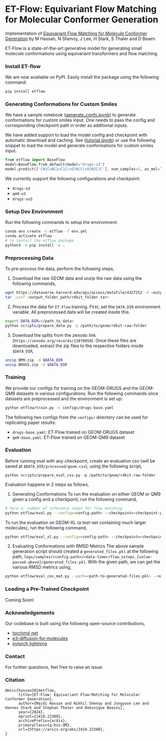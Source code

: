 # ET-Flow: Equivariant Flow Matching for Molecular Conformer Generation
Implementation of [Equivariant Flow Matching for Molecule Conformer Generation](https://arxiv.org/abs/2410.22388) by M Hassan, N Shenoy, J Lee, H Stark, S Thaler and D Beaini.

ET-Flow is a state-of-the-art generative model for generating small molecule conformations using equivariant transformers and flow matching.

### Install ET-flow
We are now available on PyPI. Easily install the package using the following command:
```bash
pip install etflow
```


### Generating Conformations for Custom Smiles
We have a sample notebook ([generate_confs.ipynb](generate_confs.ipynb)) to generate conformations for custom smiles input. One needs to pass the config and corresponding checkpoint path in order as additional inputs.

We have added support to load the model config and checkpoint with automatic download and caching. See ([tutorial.ipynb](tutorial.ipynb)) or use the following snippet to load the model and generate conformations for custom smiles input.

```python
from etflow import BaseFlow
model=BaseFlow.from_default(model="drugs-o3")
model.predict(['CN1C=NC2=C1C(=O)N(C(=O)N2C)C'], num_samples=3, as_mol=True)
```

We currently support the following configurations and checkpoint:
- `drugs-o3`
- `qm9-o3`
- `drugs-so3`

### Setup Dev Environment
Run the following commands to setup the environment:
```bash
conda env create -n etflow -f env.yml
conda activate etflow
# to install the etflow package
python3 -m pip install -e .
```

### Preprocessing Data
To pre-process the data, perform the following steps,
1. Download the raw GEOM data and unzip the raw data using the following commands,

```bash
wget https://dataverse.harvard.edu/api/access/datafile/4327252 -O <output_folder_path/rdkit_folder.tar>
tar -zxvf <output_folder_path/rdkit_folder.tar>
```

2. Process the data for `ET-Flow` training. First, set the `DATA_DIR` environment variable. All preprocessed data will be created inside this.

```bash
export DATA_DIR=</path_to_data>
python scripts/prepare_data.py -p /path/to/geom/rdkit-raw-folder
```

3. Download the splits from the zenodo link (`https://zenodo.org/records/13870058`). Once these files are downloaded, extract the zip files to the respective folders inside `$DATA_DIR`,

```bash
unzip QM9.zip -d $DATA_DIR
unzip DRUGS.zip -d $DATA_DIR
```

### Training
We provide our configs for training on the GEOM-DRUGS and the GEOM-QM9 datasets in various configurations. Run the following commands once datasets are preprocessed and the environment is set up:

```bash
python etflow/train.py -c configs/drugs-base.yaml
```

The following two configs from the `configs/` directory can be used for replicating paper results:
- `drugs-base.yaml`: ET-Flow trained on GEOM-DRUGS dataset
- `qm9-base.yaml`: ET-Flow trained on GEOM-QM9 dataset

### Evaluation
Before running eval with any checkpoint, create an evaluation csv (will be saved at `$DATA_DIR/processed/geom.csv`), using the following script,
```
python scripts/prepare_eval_csv.py -p /path/to/geom/rdkit-raw-folder
```

Evaluation happens in 2 steps as follows,

1. Generating Conformations
To run the evaluation on either GEOM or QM9 given a config and a checkpoint, run the following command,
```bash
# here n: number of inference steps for flow matching
python etflow/eval.py --config=<config-path> --checkpoint=<checkpoint-path> --dataset_type=qm9 --nsteps=50
```

To run the evaluation on GEOM-XL (a test-set containing much larger molecules), run the following command,
```bash
python etflow/eval_xl.py --config=<config-path> --checkpoint=<checkpoint-path> --batch_size=16 --nsteps=50
```

2. Evaluating Conformations with RMSD Metrics
The above sample generation script should created a `generated_files.pkl` at the following path, `logs/samples/<config-path>/<data-time>/flow_nsteps_{value-passed-above}/generated_files.pkl`. With the given path, we can get the various RMSD metrics using,

```bash
python etflow/eval_cov_mat.py --path=<path-to-generated-files.pkl> --num_workers=10
```

### Loading a Pre-Trained Checkpoint
Coming Soon!

### Acknowledgements
Our codebase is built using the following open-source contributions,
- [torchmd-net](https://github.com/torchmd/torchmd-net)
- [e3-diffusion-for-molecules](https://github.com/ehoogeboom/e3_diffusion_for_molecules)
- [pytorch lightning](https://lightning.ai/pytorch-lightning)

### Contact
For further questions, feel free to raise an issue.

### Citation
```
@misc{hassan2024etflow,
      title={ET-Flow: Equivariant Flow-Matching for Molecular Conformer Generation},
      author={Majdi Hassan and Nikhil Shenoy and Jungyoon Lee and Hannes Stark and Stephan Thaler and Dominique Beaini},
      year={2024},
      eprint={2410.22388},
      archivePrefix={arXiv},
      primaryClass={q-bio.QM},
      url={https://arxiv.org/abs/2410.22388},
}
```
